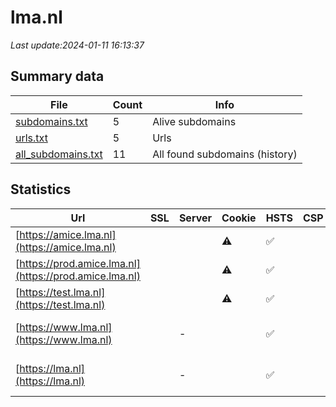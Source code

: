 # lma.nl
*Last update:2024-01-11 16:13:37*
## Summary data
| File       | Count | Info |
|------------|-------|------|
|[subdomains.txt](/data/lma/subdomains.txt)|5|Alive subdomains|
|[urls.txt](/data/lma/urls.txt)|5|Urls|
|[all_subdomains.txt](/data/lma/all_subdomains.txt)|11|All found subdomains (history)|
## Statistics
| Url | SSL | Server | Cookie | HSTS | CSP | XFO | XXP | RP | Tech |
|------------|-------|------|------|------|------|------|------|------|------|
|[https://amice.lma.nl](https://amice.lma.nl)| | |:warning: |:white_check_mark: | |:warning: |:white_check_mark: |:white_check_mark: |:white_check_mark: |HSTS Microsoft ASP.N...|
|[https://prod.amice.lma.nl](https://prod.amice.lma.nl)| | |:warning: |:white_check_mark: | |:warning: |:white_check_mark: |:white_check_mark: |:white_check_mark: |HSTS Microsoft ASP.N...|
|[https://test.lma.nl](https://test.lma.nl)| | |:warning: |:white_check_mark: | |:warning: |:white_check_mark: |:white_check_mark: |:white_check_mark: |HSTS Microsoft ASP.N...|
|[https://www.lma.nl](https://www.lma.nl)| |-| |:white_check_mark: | |:white_check_mark: |:white_check_mark: |:white_check_mark: |HSTS Microsoft ASP.N...|
|[https://lma.nl](https://lma.nl)| |-| |:white_check_mark: | |:white_check_mark: |:white_check_mark: |:white_check_mark: |HSTS Microsoft ASP.N...|